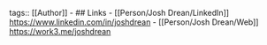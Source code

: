 tags:: [[Author]] 
	- ## Links
		- [[Person/Josh Drean/LinkedIn]] https://www.linkedin.com/in/joshdrean
		- [[Person/Josh Drean/Web]] https://work3.me/joshdrean